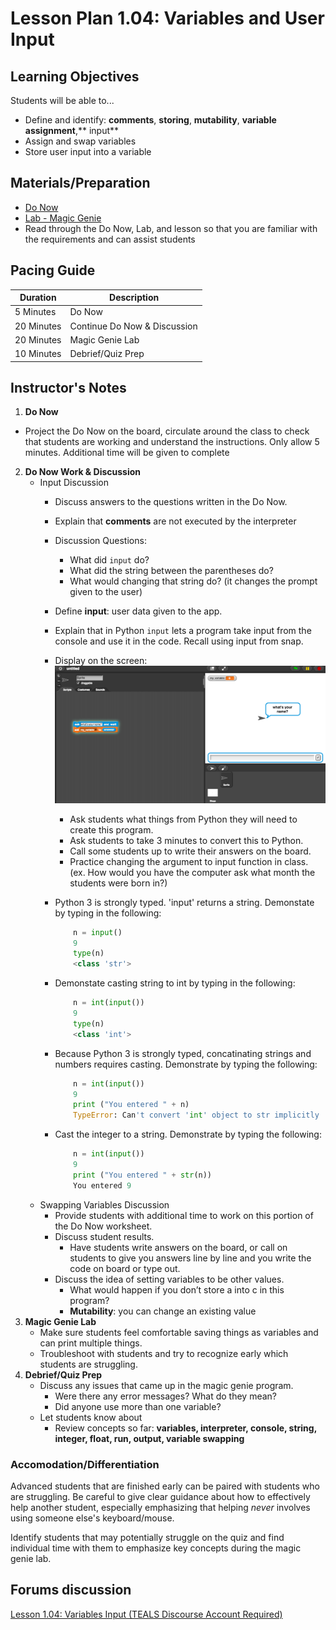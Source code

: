 # Lesson Plan 1.04: Variables and User Input

## Learning Objectives
Students will be able to... 
* Define and identify: **comments**, **storing**, **mutability**, **variable assignment**,** input**
* Assign and swap variables
* Store user input into a variable

## Materials/Preparation
* [Do Now] 
* [Lab - Magic Genie]
* Read through the Do Now, Lab, and lesson so that you are familiar with the requirements and can assist students

## Pacing Guide
| **Duration**   |     **Description**    |
| ---------- | ------------------ |
| 5 Minutes  | Do Now             |
| 20 Minutes  | Continue Do Now & Discussion |
| 20 Minutes | Magic Genie Lab|
| 10 Minutes | Debrief/Quiz Prep         |

## Instructor's Notes
1. **Do Now**
  * Project the Do Now on the board, circulate around the class to check that students are working and understand the instructions. Only allow 5 minutes. Additional time will be given to complete
2. **Do Now Work & Discussion**
	* Input Discussion
		*	Discuss answers to the questions written in the Do Now. 
		*	Explain that **comments** are not executed by the interpreter
		*	Discussion Questions: 
		    *	What did `input` do? 
		    *	What did the string between the parentheses do? 
		    *	What would changing that string do? (it changes the prompt given to the user) 
		* Define **input**: user data given to the app. 
		* Explain that in Python `input` lets a program take input from the console and use it in the code. Recall using input from snap.
		* Display on the screen: ![Snap Input](snap_input.png)
			* Ask students what things from Python they will need to create this program. 
			* Ask students to take 3 minutes to convert this to Python.
			* Call some students up to write their answers on the board.
			* Practice changing the argument to input function in class. (ex. How would you have the computer ask what month the students were born in?)
		*	Python 3 is strongly typed.  'input' returns a string. Demonstate by typing in the following:

			```python
				n = input()
				9
				type(n)
				<class 'str'>
			```
		*	Demonstate casting string to int by typing in the following:

			```python
				n = int(input())
				9
				type(n)
				<class 'int'>
			```
		*	Because Python 3 is strongly typed, concatinating strings and numbers requires casting.  Demonstrate by typing the following:
		
			```python
				n = int(input())
				9
				print ("You entered " + n)
				TypeError: Can't convert 'int' object to str implicitly
			```
		*	Cast the integer to a string. Demonstrate by typing the following:
		
			```python
				n = int(input())
				9
				print ("You entered " + str(n))
				You entered 9
			```	
	*	Swapping Variables Discussion
		*	Provide students with additional time to work on this portion of the Do Now worksheet. 
		*	Discuss student results.
			*	Have students write answers on the board, or call on students to give you answers line by line and you write the code on board or type out. 
		*	Discuss the idea of setting variables to be other values. 
			*	What would happen if you don’t store a into c in this program? 
			*	**Mutability**: you can change an existing value
3.  **Magic Genie Lab**
	*	Make sure students feel comfortable saving things as variables and can print multiple things.
	*	Troubleshoot with students and try to recognize early which students are struggling.
4.	**Debrief/Quiz Prep**
	*	Discuss any issues that came up in the magic genie program.
		*	Were there any error messages? What do they mean?
	    *	Did anyone use more than one variable? 
	* Let students know about 
		*	Review concepts so far: **variables, interpreter, console, string, integer, float, run, output, variable swapping**

### Accomodation/Differentiation
Advanced students that are finished early can be paired with students who are struggling. Be careful to give clear guidance about how to effectively help another student, especially emphasizing that helping *never* involves using someone else's keyboard/mouse.

Identify students that may potentially struggle on the quiz and find individual time with them to emphasize key concepts during the magic genie lab. 

[Do Now]:do_now.md
[Lab - Magic Genie]:lab.md

## Forums discussion
[Lesson 1.04: Variables Input (TEALS Discourse Account Required)](https://forums.tealsk12.org/c/2nd-semester-unit-1/1-04-variables-input)
